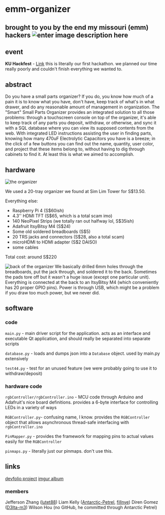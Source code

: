 
# emm-organizer
brought to you by the end my missouri (emm) hackers
![enter image description here](https://media.giphy.com/media/YuRF2eB0Q1SsGYem9B/source.gif)
---------------
## event
**KU Hackfest** - [Link](kuhackfest.com)
this is literally our first hackathon. we planned our time really poorly and couldn't finish everything we wanted to.

## abstract
Do you have a small parts organizer? If you do, you know how much of a pain it is to know what you have, don't have, keep track of what's in what drawer, and do any reasonable amount of management in organization. The "Smart" Small Parts Organizer provides an integrated solution to all those problems: through a touchscreen console on top of the organizer, it's able to keep track of any parts you deposit, withdraw, or otherwise, and sync it with a SQL database where you can view its supposed contents from the web. With integrated LED instructions assisting the user in finding parts, knowing how many 470uF Electrolytic Capacitors you have is a breeze; in the click of a few buttons you can find out the name, quantity, user color, and project that these items belong to, without having to dig through cabinets to find it. At least this is what we aimed to accomplish.

## hardware
![the organizer](https://i.imgur.com/ycVpBrz.jpg)

We used a 20-tray organizer we found at Sim Lim Tower for S$13.50. 

Everything else:
- Raspberry Pi 4 (S$60ish)
- 4.3'' HDMI TFT (S$65, which is a total scam imo)
- 140 NeoPixel Strips (we totally ran out halfway lol, S$35ish)
- Adafruit ItsyBitsy M4 (S$24)
- Some old soldered breadboards (S$5)
- 20 TRS jacks and connectors (S$28, also a total scam)
- microHDMI to HDMI adapter (S$2 DAISO)
- some cables

Total cost: around S$220

![back of the organizer](https://i.imgur.com/IhR1F43.jpg)
We basically drilled 6mm holes through the breadboards, put the jack through, and soldered it to the back. Sometimes the pads tore off but it wasn't a huge issue (except one particular unit). Everything is connected at the back to an ItsyBitsy M4 (which conveniently has 20 proper GPIO pins). Power is through USB, which might be a problem if you draw too much power, but we never did.

## software

### code

`main.py` - main driver script for the application. acts as an interface and executable Qt application, and should really be separated into separate scripts

`database.py` - loads and dumps json into a `Database` object. used by main.py extensively

`test44.py` - test for an unused feature (we were probably going to use it to withdraw/deposit)

### hardware code

`rgbController/rgbController.ino` - MCU code through Arduino and Adafruit's nice board definitions. provides a 6-byte interface for controlling LEDs in a variety of ways

`RGBController.py`- confusing name, I know. provides the `RGBController` object that allows asynchronous thread-safe interfacing with `rgbController.ino`

`PinMapper.py` - provides the framework for mapping pins to actual values easily for the `RGBController`

`pinmaps.py` - literally just our pinmaps. don't use this.

## links
[devfolio project](https://devfolio.co/submissions/smart-small-parts-organizer-2983)
[imgur album](https://imgur.com/a/nXH9ZRP)

### members
Jefferson Zhang ([lutet88](https://github.com/lutet88))
Liam Kelly ([Antarctic-Petrel](https://github.com/Antarctic-Petrel), [fillnye](https://github.com/fillnye))
Diren Gomez ([D3lta-m3](https://github.com/D3lta-m3))
Wilson Hou (no GitHub, he committed through Antarctic Petrel)


